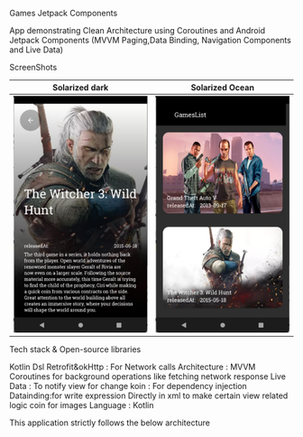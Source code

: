 Games Jetpack Components

App demonstrating Clean Architecture using Coroutines and Android Jetpack Components (MVVM Paging,Data Binding, Navigation Components and Live Data)

ScreenShots

Solarized dark             |  Solarized Ocean
:-------------------------:|:-------------------------:
![](screenShot/gameDetails.png?raw=true "Title") | ![](screenShot/games.png?raw=true "Title") 



Tech stack & Open-source libraries

Kotlin Dsl
Retrofit&okHttp : For Network calls
Architecture : MVVM
Coroutines for background operations like fetching network response
Live Data : To notify view for change
koin : For dependency injection
Datainding:for write expression Directly in xml to make certain view related logic
coin for images
Language : Kotlin

This application strictly follows the below architecture

